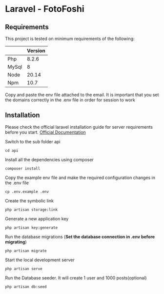 # Laravel - FotoFoshi

## Requirements
This project is tested on minimum requirements of the following:

|  | Version |
|--------|----------------|
| Php    | 8.2.6          |
| MySql  | 8              |
| Node   | 20.14          |
| Npm    | 10.7           |

Copy and paste the env file attached to the email. 
It is important that you set the domains correctly in the .env file in order for session to work

## Installation

Please check the official laravel installation guide for server requirements before you start. [Official Documentation](https://laravel.com/docs/11.x/installation)

Switch to the sub folder api

    cd api

Install all the dependencies using composer

    composer install

Copy the example env file and make the required configuration changes in the .env file

    cp .env.example .env

Create the symbolic link

    php artisan storage:link

Generate a new application key

    php artisan key:generate


Run the database migrations (**Set the database connection in .env before migrating**)

    php artisan migrate

Start the local development server

    php artisan serve

Run the Database seeder. It will create 1 user and 1000 posts(optional)

    php artisan db:seed
